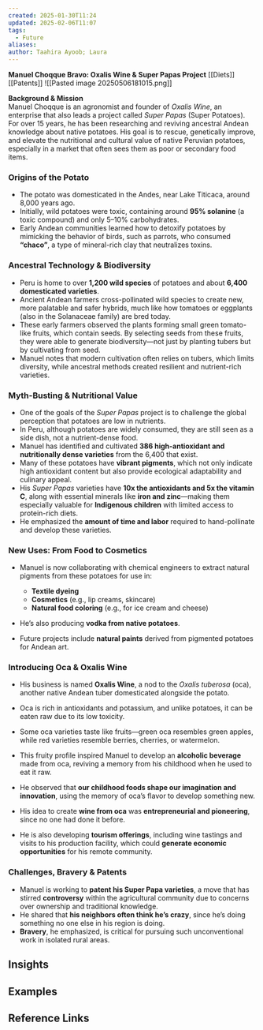 ```yaml
---
created: 2025-01-30T11:24
updated: 2025-02-06T11:07
tags:
  - Future
aliases: 
author: Taahira Ayoob; Laura
---
```


**Manuel Choqque Bravo: Oxalis Wine & Super Papas Project**
[[Diets]] [[Patents]] 
![[Pasted image 20250506181015.png]]

**Background & Mission**  
Manuel Choqque is an agronomist and founder of _Oxalis Wine_, an enterprise that also leads a project called _Super Papas_ (Super Potatoes). For over 15 years, he has been researching and reviving ancestral Andean knowledge about native potatoes. His goal is to rescue, genetically improve, and elevate the nutritional and cultural value of native Peruvian potatoes, especially in a market that often sees them as poor or secondary food items.

### **Origins of the Potato**

- The potato was domesticated in the Andes, near Lake Titicaca, around 8,000 years ago.
- Initially, wild potatoes were toxic, containing around **95% solanine** (a toxic compound) and only 5–10% carbohydrates.
- Early Andean communities learned how to detoxify potatoes by mimicking the behavior of birds, such as parrots, who consumed **“chaco”**, a type of mineral-rich clay that neutralizes toxins.
### **Ancestral Technology & Biodiversity**

- Peru is home to over **1,200 wild species** of potatoes and about **6,400 domesticated varieties**.
- Ancient Andean farmers cross-pollinated wild species to create new, more palatable and safer hybrids, much like how tomatoes or eggplants (also in the Solanaceae family) are bred today.
- These early farmers observed the plants forming small green tomato-like fruits, which contain seeds. By selecting seeds from these fruits, they were able to generate biodiversity—not just by planting tubers but by cultivating from seed.
- Manuel notes that modern cultivation often relies on tubers, which limits diversity, while ancestral methods created resilient and nutrient-rich varieties.

### **Myth-Busting & Nutritional Value**

- One of the goals of the _Super Papas_ project is to challenge the global perception that potatoes are low in nutrients.
- In Peru, although potatoes are widely consumed, they are still seen as a side dish, not a nutrient-dense food.
- Manuel has identified and cultivated **386 high-antioxidant and nutritionally dense varieties** from the 6,400 that exist.
- Many of these potatoes have **vibrant pigments**, which not only indicate high antioxidant content but also provide ecological adaptability and culinary appeal.
- His _Super Papas_ varieties have **10x the antioxidants and 5x the vitamin C**, along with essential minerals like **iron and zinc**—making them especially valuable for **Indigenous children** with limited access to protein-rich diets.
- He emphasized the **amount of time and labor** required to hand-pollinate and develop these varieties.
### **New Uses: From Food to Cosmetics**

- Manuel is now collaborating with chemical engineers to extract natural pigments from these potatoes for use in:

    - **Textile dyeing**
    - **Cosmetics** (e.g., lip creams, skincare)
    - **Natural food coloring** (e.g., for ice cream and cheese)

- He’s also producing **vodka from native potatoes**.
- Future projects include **natural paints** derived from pigmented potatoes for Andean art.
### **Introducing Oca & Oxalis Wine**

- His business is named **Oxalis Wine**, a nod to the _Oxalis tuberosa_ (oca), another native Andean tuber domesticated alongside the potato.
    
- Oca is rich in antioxidants and potassium, and unlike potatoes, it can be eaten raw due to its low toxicity.
    
- Some oca varieties taste like fruits—green oca resembles green apples, while red varieties resemble berries, cherries, or watermelon.
    
- This fruity profile inspired Manuel to develop an **alcoholic beverage** made from oca, reviving a memory from his childhood when he used to eat it raw.
    
- He observed that **our childhood foods shape our imagination and innovation**, using the memory of oca’s flavor to develop something new.
    
- His idea to create **wine from oca** was **entrepreneurial and pioneering**, since no one had done it before.
    
- He is also developing **tourism offerings**, including wine tastings and visits to his production facility, which could **generate economic opportunities** for his remote community.
    
### **Challenges, Bravery & Patents**

- Manuel is working to **patent his Super Papa varieties**, a move that has stirred **controversy** within the agricultural community due to concerns over ownership and traditional knowledge.
- He shared that **his neighbors often think he’s crazy**, since he’s doing something no one else in his region is doing.
- **Bravery**, he emphasized, is critical for pursuing such unconventional work in isolated rural areas.

## Insights

## Examples

## Reference Links
